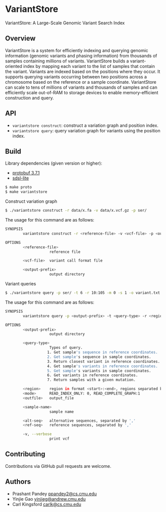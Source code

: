 # VariantStore

VariantStore: A Large-Scale Genomic Variant Search Index

Overview
--------

VariantStore is a system for efficiently indexing and querying genomic
information (genomic variants and phasing information) from thousands of samples
containing millions of variants. VariantStore builds a variant-oriented index by
mapping each variant to the list of samples that contain the variant.  Variants
are indexed based on the positions where they occur. It supports querying
variants occurring between two positions across a chromosome based on the
reference or a sample coordinate. VariantStore can scale to tens of millions of
variants and thousands of samples and can efficiently scale out-of-RAM to
storage devices to enable memory-efficient construction and query.

API
--------
* `variantstore construct`: construct a variation graph and position index.
* `variantstore query`: query variation graph for variants using the position index.

Build
-------
Library dependencies (given version or higher):
- [protobuf 3.7.1](https://github.com/protocolbuffers/protobuf)
- [sdsl-lite](https://github.com/simongog/sdsl-lite)

```bash
$ make proto
$ make variantstore
```

Construct variation graph

```bash
$ ./variantstore construct -r data/x.fa -v data/x.vcf.gz -p ser/
```

The usage for this command are as follows:

```bash
SYNOPSIS
        variantstore construct -r <reference-file> -v <vcf-file> -p <output-prefix>

OPTIONS
        <reference-file>
                    reference file

        <vcf-file>  variant call format file

        <output-prefix>
                    output directory
```

Variant queries

```bash
$ ./variantstore query -p ser/ -t 6 -r 10:105 -m 0 -s 1 -o variant.txt -v
```

The usage for this command are as follows:

```bash
SYNOPSIS
        variantstore query -p <output-prefix> -t <query-type> -r <region> -m <mode> [-o <outfile>] [-s <sample-name>] [-a <alt-seq>] [-b <ref-seq>] [-v]

OPTIONS
        <output-prefix>
                    output directory

        <query-type>
                    Types of query.
                   1. Get sample's sequence in reference coordinates.
                   2. Get sample's sequence in sample coordinates.
                   3. Return closest variant in reference coordinates.
                   4. Get sample's variants in reference coordinates.
                   5. Get sample's variants in sample coordinates.
                   6. Get variants in reference coordinates.
                   7. Return samples with a given mutation.

        <region>    region in format <start>:<end>, regions separated by ','
        <mode>      READ_INDEX_ONLY: 0, READ_COMPLETE_GRAPH:1
        <outfile>   output_file

        <sample-name>
                    sample name

        <alt-seq>   alternative sequences, separated by ','
        <ref-seq>   reference sequences, separated by ','

        -v, --verbose
                    print vcf
```

Contributing
------------
Contributions via GitHub pull requests are welcome.


Authors
-------
- Prashant Pandey <ppandey2@cs.cmu.edu>
- Yinjie Gao <yinjieg@andrew.cmu.edu>
- Carl Kingsford <carlk@cs.cmu.edu>



